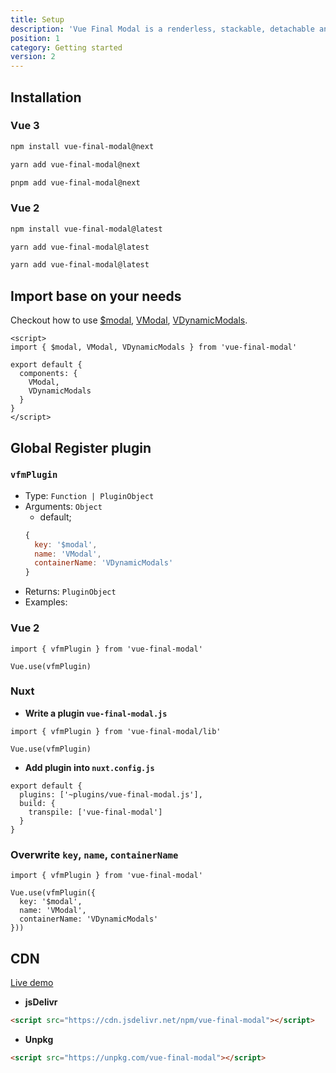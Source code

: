 ```yaml
---
title: Setup
description: 'Vue Final Modal is a renderless, stackable, detachable and lightweight modal component.'
position: 1
category: Getting started
version: 2
---
```


## Installation

### **Vue 3**

<code-group>
  <code-block label="npm" active>

```bash
npm install vue-final-modal@next
```

  </code-block>
  <code-block label="yarn">

```bash
yarn add vue-final-modal@next
```

  </code-block>
  <code-block label="pnpm">

```bash
pnpm add vue-final-modal@next
```

  </code-block>
</code-group>

### **Vue 2**

<code-group>
  <code-block label="npm" active>

```bash
npm install vue-final-modal@latest
```

  </code-block>
  <code-block label="yarn">

```bash
yarn add vue-final-modal@latest
```

  </code-block>
  <code-block label="pnpm">

```bash
yarn add vue-final-modal@latest
```

  </code-block>
</code-group>

## Import base on your needs

Checkout how to use [$modal](/api), [VModal](/examples/liveDemo), [VDynamicModals](/dynamic-modal).

```vue
<script>
import { $modal, VModal, VDynamicModals } from 'vue-final-modal'

export default {
  components: {
    VModal,
    VDynamicModals
  }
}
</script>
```

## Global Register plugin

### `vfmPlugin`

- Type: `Function | PluginObject`
- Arguments: `Object`
  - default;
  ```js
  {
    key: '$modal',
    name: 'VModal',
    containerName: 'VDynamicModals'
  }
  ```
- Returns: `PluginObject`
- Examples:

### Vue 2

```js[main.js]
import { vfmPlugin } from 'vue-final-modal'

Vue.use(vfmPlugin)
```

### Nuxt

- **Write a plugin `vue-final-modal.js`**

```js[plugins/vue-final-modal.js]
import { vfmPlugin } from 'vue-final-modal/lib'

Vue.use(vfmPlugin)
```

- **Add plugin into `nuxt.config.js`**

```js[nuxt.config.js]
export default {
  plugins: ['~plugins/vue-final-modal.js'],
  build: {
    transpile: ['vue-final-modal']
  }
}
```

### Overwrite `key`, `name`, `containerName`

```js[main.js]
import { vfmPlugin } from 'vue-final-modal'

Vue.use(vfmPlugin({
  key: '$modal',
  name: 'VModal',
  containerName: 'VDynamicModals'
}))
```

## CDN

<alert>[Live demo](https://codepen.io/hunterliu1003/pen/ZEWoYeE)</alert>

- **jsDelivr**

```html
<script src="https://cdn.jsdelivr.net/npm/vue-final-modal"></script>
```

- **Unpkg**

```html
<script src="https://unpkg.com/vue-final-modal"></script>
```
